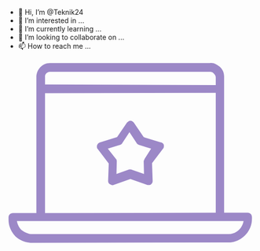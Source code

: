 - 👋 Hi, I’m @Teknik24
- 👀 I’m interested in ...
- 🌱 I’m currently learning ...
- 💞️ I’m looking to collaborate on ...
- 📫 How to reach me ...

<!---
Teknik24/Teknik24 is a ✨ special ✨ repository because its `README.md` (this file) appears on your GitHub profile.
You can click the Preview link to take a look at your changes.
--->
<svg xmlns="http://www.w3.org/2000/svg" viewBox="0 0 80 60"><path d="M79.3 50.7c0-.8-.6-1.4-1.4-1.4h-7.6V5.4c0-1.2-.4-2.3-1.4-3.2-1-.8-2.1-1.4-3.2-1.2H14c-2.5 0-4.4 2.1-4.4 4.6v43.8H2c-.8 0-1.4.6-1.4 1.4v.7c0 2.1.8 3.9 2.2 5.4C4.2 58.2 6.2 59 8.2 59l63.5-.1c4.1 0 7.6-3.5 7.6-7.6v-.6zM14 3.8h51.8c.4 0 .8.1 1.2.6.3.3.6.7.6 1.2v2.5l-55.2-.2V5.4c-.1-.8.7-1.6 1.6-1.6zm-1.6 45.5V10.7l55.2-.1v38.7l-49.3.1h-5.9zm59.4 6.9H8.2c-1.2 0-2.5-.6-3.5-1.4-.7-.7-1.2-1.7-1.4-2.8h73.3c-.4 2.3-2.4 4.2-4.8 4.2zm-21-28.8c-.1-.4-.6-.8-1-.8l-5.5-1.7-3.2-4.7c-.3-.4-.7-.6-1.1-.6-.4 0-.8.3-1.1.6l-3.2 4.7-5.5 1.7c-.4.1-.8.4-1 1-.1.4 0 1 .3 1.2l3.5 4.6-.2 5.6c0 .4.1.8.6 1.1.3.1.6.3.8.3.1 0 .3 0 .4-.1l5.4-1.9 5.4 1.9c.4.1 1 .1 1.2-.1.4-.3.6-.7.6-1.1l-.2-5.8 3.5-4.6c.3-.3.4-.8.3-1.3zm-6.2 4.5c-.1.3-.3.6-.3.8l.1 4.1-4-1.4c-.3-.1-.7-.1-1 0l-3.9 1.4.1-4.1c0-.3-.1-.7-.3-.8l-2.6-3.3 4-1.2c.3-.1.6-.3.7-.6l2.3-3.5 2.3 3.5c.1.3.4.4.7.6l4 1.2-2.1 3.3z" fill="#9c88c7"/></svg>
